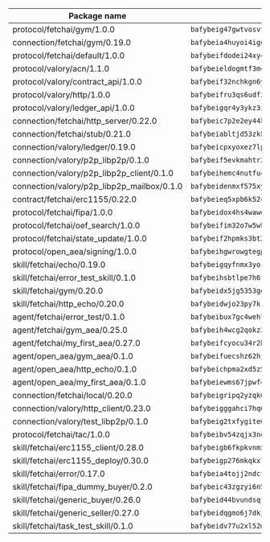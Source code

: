 | Package name                                                  | Package hash                                                  |
| ------------------------------------------------------------- | ------------------------------------------------------------- |
| protocol/fetchai/gym/1.0.0                                    | `bafybeig47gwtvosvtghwbhhwqgxhz3whxbrmyicibxtzjtss3dkbygy3iq` |
| connection/fetchai/gym/0.19.0                                 | `bafybeia4huyoi4iguyea4apktr2fq62rewtzo2vskmkb4drzj6md5dzn44` |
| protocol/fetchai/default/1.0.0                                | `bafybeifdodei24xy4zsnmurg3dbbe2ysp7ii7v5bmrsgl7stt7lj22pezq` |
| protocol/valory/acn/1.1.0                                     | `bafybeieldogmtf3m4jdsvt4vvyay3jh54rjn3deasymfw43vz3o42vigmq` |
| protocol/valory/contract_api/1.0.0                            | `bafybeif32nchkgn6yet7e5gt4auhf7lsahxnj4t36kxbw55p3gi7qpeuxq` |
| protocol/valory/http/1.0.0                                    | `bafybeifru3qs6udfzprax7jxktbsuzn7immfvi3scgfspifq3zdxwkgvnm` |
| protocol/valory/ledger_api/1.0.0                              | `bafybeigqr4y3ykz3iulrcoqmji7hy3dxaoy7zmyyzff4ivpbubcpwdknai` |
| connection/fetchai/http_server/0.22.0                         | `bafybeic7p2e2ey44k6yv3dzznepekggceqc6mxb55e4xovcjnr3qym5ncu` |
| connection/fetchai/stub/0.21.0                                | `bafybeiabltjd53zkkyo2xmq5fmytg7cpsqmgioex7w2krrdwg3xmjosdyq` |
| connection/valory/ledger/0.19.0                               | `bafybeicpxyoxez7lperltamvikxu6vzk2lhqakbivce4nzywyzoqbxoogm` |
| connection/valory/p2p_libp2p/0.1.0                            | `bafybeif5evkmahtr2ioqi5ndjxns3w4thy2ihgsol4skatiafmn66345t4` |
| connection/valory/p2p_libp2p_client/0.1.0                     | `bafybeihemc4nutfu4wnm72vsx2bfbxa5vuhwmyoh4ytp6tjixrt3awayj4` |
| connection/valory/p2p_libp2p_mailbox/0.1.0                    | `bafybeidenmxf575xyu4sdxa7mbibdcpd7qj4gwmb4aimiaiqxjibb2doqq` |
| contract/fetchai/erc1155/0.22.0                               | `bafybeieq5xpb6k52csnzscdqrzo4yizoqxeim46pa5jltrmg7zhihcgspe` |
| protocol/fetchai/fipa/1.0.0                                   | `bafybeidox4hs4wawq5raikqfdw3752xv2w4bvzxs5ezwtymdmn6gpmipla` |
| protocol/fetchai/oef_search/1.0.0                             | `bafybeifim32o7w5wkpcnict6kn6lp7rlddwlul7dfigcg4nzmqayxpvduu` |
| protocol/fetchai/state_update/1.0.0                           | `bafybeif2hpmks3bt2wfgmjbckk23c6pmuszqyb4dttlxjqjuhf5qebo3ye` |
| protocol/open_aea/signing/1.0.0                               | `bafybeihgwrowgtegpe4ixe3iy5jx65u7pxebl5btrkywzmx7g52gjtbnpi` |
| skill/fetchai/echo/0.19.0                                     | `bafybeigqyfnmx3yoryx3yho6aj2te4px5u242nxtbhy3wnqrz35yoj6cyu` |
| skill/fetchai/error_test_skill/0.1.0                          | `bafybeihsbtlpe7h6fsvoxban5rilkmwviwkokul5cqym6atoolirontiyu` |
| skill/fetchai/gym/0.20.0                                      | `bafybeidx5jg5353gqk544h4u4vivos5upwc5sfy4xjmvf6ppzinzbmpfxe` |
| skill/fetchai/http_echo/0.20.0                                | `bafybeidwjo23py7krjrmgsae6onrgr3s7uq4kzy2epib55h5ub74yacqbm` |
| agent/fetchai/error_test/0.1.0                                | `bafybeibux7gc4weh7hwbltmub7j7tboqk4oi6ygrvzmqr6jf5y3k6h2jmm` |
| agent/fetchai/gym_aea/0.25.0                                  | `bafybeih4wcg2qokz3zcmtviam3djur5zfeynk4pcunp6xbav2i74ykbv4q` |
| agent/fetchai/my_first_aea/0.27.0                             | `bafybeifcyocu34r2h7flgctg2i5hnollfmoh5luwqpfmgk5ozuefwt4kae` |
| agent/open_aea/gym_aea/0.1.0                                  | `bafybeifuecshz62hjludvf3d3xgsk3x73dy5p5esptqjifz7na472ajhoe` |
| agent/open_aea/http_echo/0.1.0                                | `bafybeichpma2xd5z5ohx5omtypvvj3r65ziev3ttj6ctedqsaorwjgpkhu` |
| agent/open_aea/my_first_aea/0.1.0                             | `bafybeiewms67jpwf46u4wwh6tbzedsi5jffajnywgydeo5nlvvr6pcz2zm` |
| connection/fetchai/local/0.20.0                               | `bafybeigripq2yzqk6wbdtpnol4wurkv5hllzzk4kuooqfnxim3ofumldzm` |
| connection/valory/http_client/0.23.0                          | `bafybeigggahci7hq6tr3tyueatgkvgn73y4b3av2vk7vtr7jkeuwsqcteq` |
| connection/valory/test_libp2p/0.1.0                           | `bafybeig2txfygite6r26sd7fmb456rjwnyrpr6xshwtijskgs52vqmypgq` |
| protocol/fetchai/tac/1.0.0                                    | `bafybeibv54zqjx3nookodxh5z5b5vpsyxvwos5wvbs3yejczkp64dq57fm` |
| skill/fetchai/erc1155_client/0.28.0                           | `bafybeigb6fkpkvnmxnb74532eb6jg3eceqrohxnggdodqcs2blwt5bt2im` |
| skill/fetchai/erc1155_deploy/0.30.0                           | `bafybeigp276mkqkxl3xl7slqlb4p7bim3csvuppigncz4dvbz64mvlja2m` |
| skill/fetchai/error/0.17.0                                    | `bafybeia4tojj2ndcfaglor5ordpitpxzf2mdiaycmogbpqal7ddiapioku` |
| skill/fetchai/fipa_dummy_buyer/0.2.0                          | `bafybeic43zgzyi6n5yzaznzlvygove4nsxeymbjrrmu3x4xvrxarnttj7e` |
| skill/fetchai/generic_buyer/0.26.0                            | `bafybeid44bvundsqfyq4aewv3n5a4vv7dd54h2pwa7gavtdmotdwwsbc7a` |
| skill/fetchai/generic_seller/0.27.0                           | `bafybeidqgmo6j7dkjayt4l342ydyf2kqyfybzdnhnehmadlsg5i5zqrhhu` |
| skill/fetchai/task_test_skill/0.1.0                           | `bafybeidv77u2xl52mnxakwvh7fuh46aiwfpteyof4eaptfd4agoi6cdble` |

